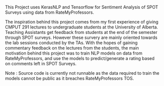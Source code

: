 This Project uses KerasNLP and Tensorflow for Sentiment Analysis of SPOT Surveys using data from RateMyProfessors. 

The inspiration behind this project comes from my first experience of giving CMPUT 291 lectures to undergraduate students at the University of Alberta. 
Teaching Assistants get feedback from students at the end of the semester through SPOT surveys. However these survery are mainly oriented towards the lab sessions conducted by the TAs.
With the hopes of gaining commentary feedback on the lectures from the students, the main motivation behind this project was to train NLP models on data from RateMyProfessors, and use the models to predict/generate a rating based on comments left in SPOT Surveys. 

Note : Source code is currently not runnable as the data required to train the models cannot be public as it breaches RateMyProfessors TOS.

